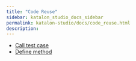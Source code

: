 ```yaml
---
title: "Code Reuse" 
sidebar: katalon_studio_docs_sidebar
permalink: katalon-studio/docs/code_reuse.html 
description: 
---
```

*   [Call test case](/display/KD/Call+test+case)
*   [Define method](/display/KD/Define+method)